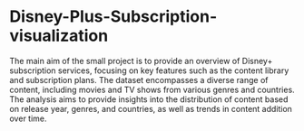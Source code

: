 # Disney-Plus-Subscription-visualization
The main aim of the small project is to provide an overview of Disney+ subscription services, focusing on key features such as the content library and subscription plans. The dataset encompasses a diverse range of content, including movies and TV shows from various genres and countries. The analysis aims to provide insights into the distribution of content based on release year, genres, and countries, as well as trends in content addition over time.
